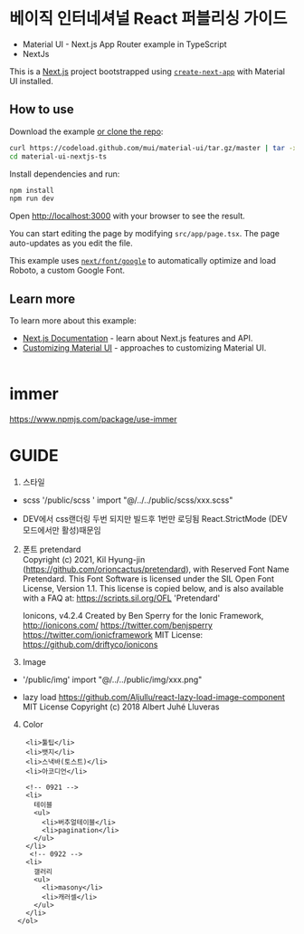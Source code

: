 # 베이직 인터네셔널  React 퍼블리싱 가이드


- Material UI - Next.js App Router example in TypeScript
- NextJs


This is a [Next.js](https://nextjs.org/) project bootstrapped using [`create-next-app`](https://github.com/vercel/next.js/tree/canary/packages/create-next-app) with Material UI installed.

## How to use

Download the example [or clone the repo](https://github.com/mui/material-ui):

<!-- #default-branch-switch -->

```bash
curl https://codeload.github.com/mui/material-ui/tar.gz/master | tar -xz --strip=2  material-ui-master/examples/material-ui-nextjs-ts
cd material-ui-nextjs-ts
```

Install dependencies and run:

```bash
npm install
npm run dev
```

Open [http://localhost:3000](http://localhost:3000) with your browser to see the result.

You can start editing the page by modifying `src/app/page.tsx`. The page auto-updates as you edit the file.

This example uses [`next/font/google`](https://nextjs.org/docs/app/building-your-application/optimizing/fonts#google-fonts) to automatically optimize and load Roboto, a custom Google Font.

## Learn more

To learn more about this example:

- [Next.js Documentation](https://nextjs.org/docs) - learn about Next.js features and API.
- [Customizing Material UI](https://mui.com/material-ui/customization/how-to-customize/) - approaches to customizing Material UI.  
  <br>

# immer

https://www.npmjs.com/package/use-immer

# GUIDE

1. 스타일

- scss
  '/public/scss '
  import "@/../../public/scss/xxx.scss"

- DEV에서 css랜더링 두번 되지만 빌드후 1번만 로딩됨
  React.StrictMode (DEV 모드에서만 활성)때문임

2. 폰트
   pretendard  
   Copyright (c) 2021, Kil Hyung-jin (<https://github.com/orioncactus/pretendard>),
   with Reserved Font Name Pretendard.
   This Font Software is licensed under the SIL Open Font License, Version 1.1.
   This license is copied below, and is also available with a FAQ at:
   <https://scripts.sil.org/OFL> 'Pretendard'

   Ionicons, v4.2.4
   Created by Ben Sperry for the Ionic Framework, http://ionicons.com/
   https://twitter.com/benjsperry https://twitter.com/ionicframework
   MIT License: https://github.com/driftyco/ionicons

3. Image

- '/public/img'
  import "@/../../public/img/xxx.png"

- lazy load
  https://github.com/Aljullu/react-lazy-load-image-component
  MIT License Copyright (c) 2018 Albert Juhé Lluveras

4. Color

  <!-- <h2>api </h2>
      <ol>
        <li>datapicker</li>
        <li>tree-view</li>
        <li>calender</li>
        <li>lottie</li>
        <li>chart</li>
      </ol>
      <h2>basic</h2>
      <ol>
        <li>타이포</li>
        <li>컬러</li>
        <li>아이콘</li>
        <li>
          버튼
          <ul>
            <li>토글버튼</li>
            <li>버튼</li>
          </ul>
        </li>
         <li>
          인풋
          <ul>
            <li>텍스트</li>
            <li>텍스트 에어리어</li>
            <li>셀렉트</li>
             <li>라디오</li>
            <li>체크</li>
            <li>토글</li>
            <li>스위치</li>
            <li></li>

          </ul>
        </li>
        <li>
          팝업
          <ul>

            <li>풀팝업</li>
            <li>팝업</li>
          </ul>
        </li>

        <li>탭</li>
        <li>레이지로드</li> -->

        <li>툴팁</li>
        <li>뱃지</li>
        <li>스낵바(토스트)</li>
        <li>아코디언</li>

        <!-- 0921 -->
        <li>
          테이블
          <ul>
            <li>버추얼테이블</li>
            <li>pagination</li>
          </ul>
        </li>
         <!-- 0922 -->
        <li>
          갤러리
          <ul>
            <li>masony</li>
            <li>캐러셀</li>
          </ul>
        </li>
      </ol>
